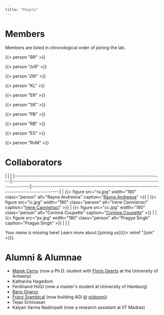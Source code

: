 ```yaml
---
title: "People"
---
```


# Members

Members are listed in chronological order of joining the lab.

{{< person "BR" >}}

{{< person "JvR" >}}

{{< person "JW" >}}

{{< person "KL" >}}

{{< person "ER" >}}

{{< person "SK" >}}

{{< person "PB" >}}

{{< person "RB" >}}

{{< person "ES" >}}

{{< person "RvM" >}}

# Collaborators

| | |
|:--------------------------------------------------------------------------:|:--------------------------------------------------------------------------------------:|:-------------------------------------------------------------------------------------------:|
| {{< figure src="ra.jpg" width="180" class="person" alt="Rayna Andreeva" caption="[Rayna Andreeva](https://rorondre.github.io)" >}} | {{< figure src="ic.jpg" width="180" class="person" alt="Irene Cannistraci" caption="[Irene Cannistraci](https://irene.cannistraci.dev)" >}} | {{< figure src="cc.jpg" width="180" class="person" alt="Corinna Coupette" caption="[Corinna Coupette](https://www.coupette.io)" >}} |
| {{< figure src="ps.jpg" width="180" class="person" alt="Pragya Singh" caption="Pragya Singh" >}} | | |

Your name is missing here! Learn more about [joining us]({{< relref "/join" >}}).

# Alumni & Alumnae

- [Marek Cerny](http://marekcerny.com) (now a Ph.D. student with [Floris Geerts](https://fgeerts.github.io/) at the University of Antwerp)
- Katharina Hagedorn
- Ferdinand Hölzl (now a master's student at University of Hamburg)
- [Barış Onarıcı](https://www.linkedin.com/in/barisonarici-a271828182845904523/)
- [Franz Srambical](https://srambical.fr/) (now building AGI @ [p(doom)](https://pdoom.org))
- Tejas Srinivasan
- Kalyan Varma Nadimpalli (now a research assistant at IIT Madras)
